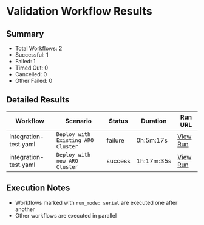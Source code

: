 # Validation Workflow Results

## Summary
- Total Workflows: 2
- Successful: 1
- Failed: 1
- Timed Out: 0
- Cancelled: 0
- Other Failed: 0

## Detailed Results

| Workflow | Scenario | Status | Duration | Run URL |
|----------|----------|---------|-----------|----------|
| integration-test.yaml | `Deploy with Existing ARO Cluster` | failure | 0h:5m:17s | [View Run](https://github.com/WASdev/azure.liberty.aro/actions/runs/17805986314) |
| integration-test.yaml | `Deploy with new ARO Cluster` | success | 1h:17m:35s | [View Run](https://github.com/WASdev/azure.liberty.aro/actions/runs/17806116176) |


## Execution Notes
- Workflows marked with `run_mode: serial` are executed one after another
- Other workflows are executed in parallel
